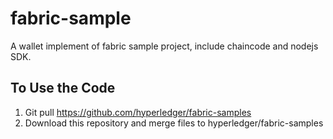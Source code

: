 # fabric-sample
A wallet implement of fabric sample project, include chaincode and nodejs SDK.


## To Use the Code

1. Git pull https://github.com/hyperledger/fabric-samples
2. Download this repository and merge files to hyperledger/fabric-samples
